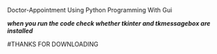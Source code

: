  Doctor-Appointment Using Python Programming With Gui
 
 
 
 *******when you run the code check whether tkinter and tkmessagebox are installed*******
 
 
 #THANKS FOR DOWNLOADING
